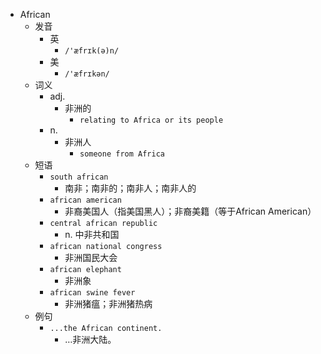 - African
  - 发音
    - 英
      - `/'æfrɪk(ə)n/`
    - 美
      - `/'æfrɪkən/`
  - 词义
    - adj.
      - 非洲的
        - `relating to Africa or its people`
    - n.
      - 非洲人
        - `someone from Africa`
  - 短语
    - `south african`
      - 南非；南非的；南非人；南非人的 
    - `african american`
      - 非裔美国人（指美国黑人）；非裔美籍（等于African American） 
    - `central african republic`
      - n. 中非共和国 
    - `african national congress`
      - 非洲国民大会 
    - `african elephant`
      - 非洲象 
    - `african swine fever`
      - 非洲猪瘟；非洲猪热病 
  - 例句
    - `...the African continent.`
      - …非洲大陆。


